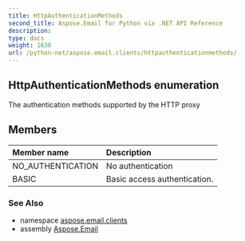 ```yaml
---
title: HttpAuthenticationMethods
second_title: Aspose.Email for Python via .NET API Reference
description: 
type: docs
weight: 1630
url: /python-net/aspose.email.clients/httpauthenticationmethods/
---
```


## HttpAuthenticationMethods enumeration

The authentication methods supported by the HTTP proxy

## Members
| Member name | Description |
| :- | :- |
|NO_AUTHENTICATION|No authentication|
|BASIC|Basic access authentication.|

### See Also

* namespace [aspose.email.clients](/email/python-net/aspose.email.clients/)
* assembly [Aspose.Email](/email/python-net/)

